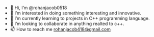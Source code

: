 - 👋 Hi, I’m @rohanjacob0518
- 👀 I’m interested in doing something interesting and innovative. 
- 🌱 I’m currently learning to projects in C++ programming language.
- 💞️ I’m looking to collaborate in anything realted to c++.
- 📫 How to reach me rohanjacob418@gmail.com

<!---
rohanjacob0518/rohanjacob0518 is a ✨ special ✨ repository because its `README.md` (this file) appears on your GitHub profile.
You can click the Preview link to take a look at your changes.
--->
